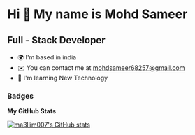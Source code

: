 Hi 👋 My name is Mohd Sameer
============================

Full - Stack Developer
----------------------

*   🌍  I'm based in india
*   ✉️  You can contact me at [mohdsameer68257@gmail.com](mailto:mohdsameer68257@gmail.com)
*   🧠  I'm learning New Technology

### Badges

<b>My GitHub Stats</b>

<a href="http://www.github.com/ma3llim007"><img src="https://github-readme-stats.vercel.app/api?username=ma3llim007&show_icons=true&hide=issues,&count_private=true&title_color=0891b2&text_color=ffffff&icon_color=0891b2&bg_color=1c1917&hide_border=true&show_icons=true" alt="ma3llim007's GitHub stats" /></a>
